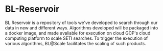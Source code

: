 # BL-Reservoir
BL Reservoir is a repository of tools we've developed to search through our data in new and different ways. Algorithms developed will be packaged into a docker image, 
and made avaliable for execution on cloud GCP's cloud computing platform to scale SETI searches. To trigger the execution of various algorithms, BL@Scale facilitates the scaling of such products. 
